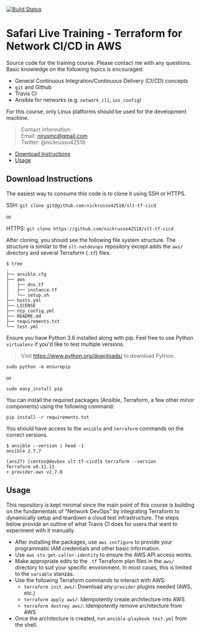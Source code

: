 [![Build Status](
https://travis-ci.org/nickrusso42518/slt-tf-cicd.svg?branch=master)](
https://travis-ci.org/nickrusso42518/slt-tf-cicd)

# Safari Live Training - Terraform for Network CI/CD in AWS

Source code for the training course. Please contact me with any questions.
Basic knowledge on the following topics is encouraged:
  * General Continuous Integration/Continuous Delivery (CI/CD) concepts
  * `git` and Github
  * Travis CI
  * Ansible for networks (e.g. `network_cli`, `ios_config`)

For this course, only Linux platforms should be used for the
development machine.

> Contact information:\
> Email:    njrusmc@gmail.com\
> Twitter:  @nickrusso42518

  * [Download Instructions](#download-instructions)
  * [Usage](#usage)

## Download Instructions
The easiest way to consume this code is to clone it using SSH or HTTPS.

SSH: `git clone git@github.com:nickrusso42518/slt-tf-cicd`

or

HTTPS: `git clone https://github.com/nickrusso42518/slt-tf-cicd`

After cloning, you should see the following file system structure. The
structure is similar to the `slt-netdevops` repository except adds
the `aws/` directory and several Terraform (`.tf`) files.

```
$ tree
.
├── ansible.cfg
├── aws
│   ├── dns.tf
│   ├── instance.tf
│   └── setup.sh
├── hosts.yml
├── LICENSE
├── ntp_config.yml
├── README.md
├── requirements.txt
└── test.yml
```

Ensure you have Python 3.6 installed along with pip. Feel
free to use Python `virtualenv` if you'd like to test multiple versions.

> Visit https://www.python.org/downloads/ to download Python.

`sudo python -m ensurepip`

or

`sudo easy_install pip`

You can install the required packages (Ansible, Terraform, a few other minor
components) using the following command:

`pip install -r requirements.txt`

You should have access to the `ansible` and `terraform` commands
on the correct versions.

```
$ ansible --version | head -1
ansible 2.7.7

(ans27) [centos@devbox slt-tf-cicd]$ terraform --version
Terraform v0.11.11
+ provider.aws v2.7.0
```

## Usage
This repository is kept minimal since the main point of this course is
building on the fundamentals of "Network DevOps" by integrating Terraform
to dynamically setup and teardown a cloud test infrastructure. The steps
below provide an outline of what Travis CI does for users that want to
experiment with it manually.
  * After installing the packages, use `aws configure` to provide your
    programmatic IAM credentials and other basic information.
  * Use `aws sts get-caller-identity` to ensure the AWS API access works.
  * Make appropriate edits to the `.tf` Terraform plan files in the `aws/`
    directory to suit your specific environment. In most cases, this is
    limited to the `variable` stanzas.
  * Use the following Terraform commands to interact with AWS:
    * `terraform init aws/`: Download any `provider` plugins needed (AWS, etc.)
    * `terraform apply aws/`: Idempotently create architecture into AWS
    * `terraform destroy aws/`: Idempotently remove architecture from AWS
  * Once the architecture is created, run `ansible-playbook test.yml` from
    the shell.
